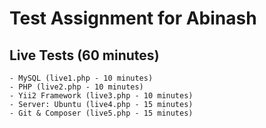 # Test Assignment for Abinash #

## Live Tests (60 minutes) ##

	- MySQL (live1.php - 10 minutes)
	- PHP (live2.php - 10 minutes)
	- Yii2 Framework (live3.php - 10 minutes)
	- Server: Ubuntu (live4.php - 15 minutes)
	- Git & Composer (live5.php - 15 minutes)